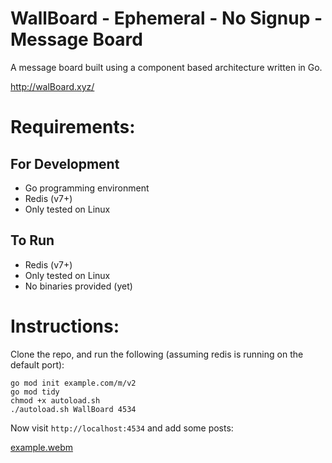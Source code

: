 # WallBoard - Ephemeral - No Signup - Message Board

A message board built using a component based architecture written in Go.

http://walBoard.xyz/

# Requirements:
## For Development
  - Go programming environment
  - Redis (v7+)
  - Only tested on Linux
## To Run
  - Redis (v7+)
  - Only tested on Linux
  - No binaries provided (yet)

# Instructions:

Clone the repo, and run the following (assuming redis is running on the default port):

    go mod init example.com/m/v2
    go mod tidy
    chmod +x autoload.sh
    ./autoload.sh WallBoard 4534

Now visit `http://localhost:4534` and add some posts:

[example.webm](https://github.com/hartsfield/WallBoard/assets/30379836/326f0e8f-607c-468d-a657-3b294094a340)
